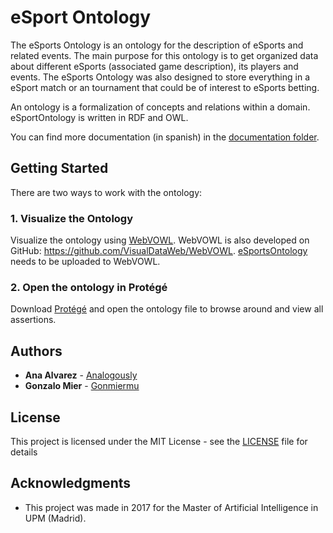 # eSport Ontology

The eSports Ontology is an ontology for the description of eSports and related events. 
The main purpose for this ontology is to get organized data about different eSports (associated game description), its players and events. 
The eSports Ontology was also designed to store everything in a eSport match or an tournament that could be of interest to eSports betting. 

An ontology is a formalization of concepts and relations within a domain. eSportOntology is written in RDF and OWL.

You can find more documentation (in spanish) in the [documentation folder](doc).


## Getting Started

There are two ways to work with the ontology:


### 1. Visualize the Ontology
Visualize the ontology using [WebVOWL](http://vowl.visualdataweb.org/webvowl/).
WebVOWL is also developed on GitHub: https://github.com/VisualDataWeb/WebVOWL.
[eSportsOntology](src/Ontologies/eSportsOntology.owl) needs to be uploaded to WebVOWL.

### 2. Open the ontology in Protégé
Download [Protégé](http://protege.stanford.edu/) and open the ontology file to browse around and view all assertions.

## Authors

* **Ana Alvarez** - [Analogously](https://github.com/analogously)
* **Gonzalo Mier** - [Gonmiermu](https://github.com/gonmiermu)

## License

This project is licensed under the MIT License - see the [LICENSE](LICENSE.md) file for details

## Acknowledgments

* This project was made in 2017 for the Master of Artificial Intelligence in UPM (Madrid).


